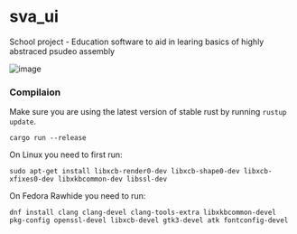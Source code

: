 # sva_ui 

School project - Education software to aid in learing basics of highly abstraced psudeo assembly

![image](https://github.com/piotrSzokalski/sva_ui/assets/101019797/2573681a-c07f-4196-9ba5-02a9c9df4da5)

### Compilaion

Make sure you are using the latest version of stable rust by running `rustup update`.

`cargo run --release`

On Linux you need to first run:

`sudo apt-get install libxcb-render0-dev libxcb-shape0-dev libxcb-xfixes0-dev libxkbcommon-dev libssl-dev`

On Fedora Rawhide you need to run:

`dnf install clang clang-devel clang-tools-extra libxkbcommon-devel pkg-config openssl-devel libxcb-devel gtk3-devel atk fontconfig-devel`



